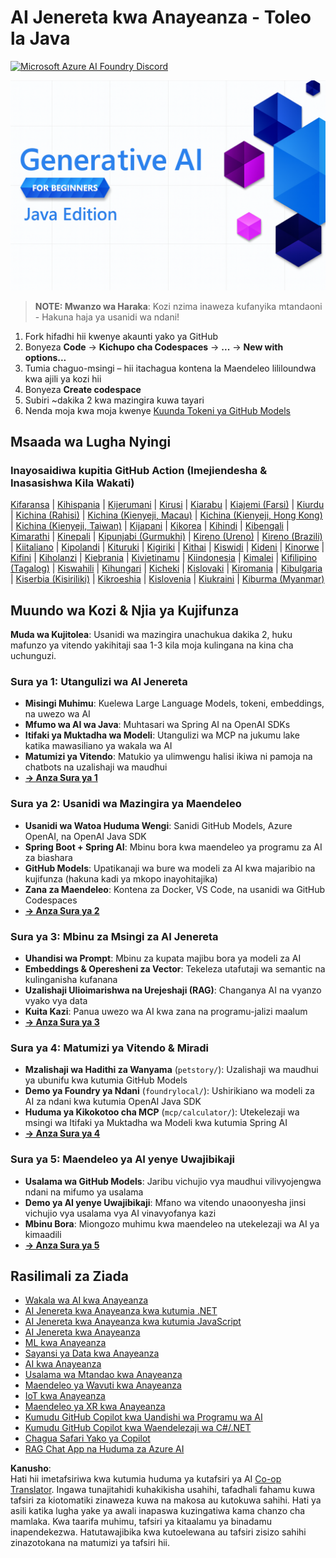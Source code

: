 <!--
CO_OP_TRANSLATOR_METADATA:
{
  "original_hash": "2ee0f50497c11d1941347ac61fb017a9",
  "translation_date": "2025-07-21T20:29:26+00:00",
  "source_file": "README.md",
  "language_code": "sw"
}
-->
# AI Jenereta kwa Anayeanza - Toleo la Java
[![Microsoft Azure AI Foundry Discord](https://dcbadge.limes.pink/api/server/ByRwuEEgH4)](https://discord.com/invite/ByRwuEEgH4)

![AI Jenereta kwa Anayeanza - Toleo la Java](../../translated_images/beg-genai-series.61edc4a6b2cc54284fa2d70eda26dc0ca2669e26e49655b842ea799cd6e16d2a.sw.png)

> **NOTE: Mwanzo wa Haraka**: Kozi nzima inaweza kufanyika mtandaoni - Hakuna haja ya usanidi wa ndani!
1. Fork hifadhi hii kwenye akaunti yako ya GitHub
2. Bonyeza **Code** → **Kichupo cha Codespaces** → **...** → **New with options...**
3. Tumia chaguo-msingi – hii itachagua kontena la Maendeleo lililoundwa kwa ajili ya kozi hii
4. Bonyeza **Create codespace**
5. Subiri ~dakika 2 kwa mazingira kuwa tayari
6. Nenda moja kwa moja kwenye [Kuunda Tokeni ya GitHub Models](./02-SetupDevEnvironment/README.md#step-2-create-a-github-personal-access-token)

## Msaada wa Lugha Nyingi

### Inayosaidiwa kupitia GitHub Action (Imejiendesha & Inasasishwa Kila Wakati)

[Kifaransa](../fr/README.md) | [Kihispania](../es/README.md) | [Kijerumani](../de/README.md) | [Kirusi](../ru/README.md) | [Kiarabu](../ar/README.md) | [Kiajemi (Farsi)](../fa/README.md) | [Kiurdu](../ur/README.md) | [Kichina (Rahisi)](../zh/README.md) | [Kichina (Kienyeji, Macau)](../mo/README.md) | [Kichina (Kienyeji, Hong Kong)](../hk/README.md) | [Kichina (Kienyeji, Taiwan)](../tw/README.md) | [Kijapani](../ja/README.md) | [Kikorea](../ko/README.md) | [Kihindi](../hi/README.md) | [Kibengali](../bn/README.md) | [Kimarathi](../mr/README.md) | [Kinepali](../ne/README.md) | [Kipunjabi (Gurmukhi)](../pa/README.md) | [Kireno (Ureno)](../pt/README.md) | [Kireno (Brazili)](../br/README.md) | [Kiitaliano](../it/README.md) | [Kipolandi](../pl/README.md) | [Kituruki](../tr/README.md) | [Kigiriki](../el/README.md) | [Kithai](../th/README.md) | [Kiswidi](../sv/README.md) | [Kideni](../da/README.md) | [Kinorwe](../no/README.md) | [Kifini](../fi/README.md) | [Kiholanzi](../nl/README.md) | [Kiebrania](../he/README.md) | [Kivietinamu](../vi/README.md) | [Kiindonesia](../id/README.md) | [Kimalei](../ms/README.md) | [Kifilipino (Tagalog)](../tl/README.md) | [Kiswahili](./README.md) | [Kihungari](../hu/README.md) | [Kicheki](../cs/README.md) | [Kislovaki](../sk/README.md) | [Kiromania](../ro/README.md) | [Kibulgaria](../bg/README.md) | [Kiserbia (Kisiriliki)](../sr/README.md) | [Kikroeshia](../hr/README.md) | [Kislovenia](../sl/README.md) | [Kiukraini](../uk/README.md) | [Kiburma (Myanmar)](../my/README.md)

## Muundo wa Kozi & Njia ya Kujifunza

**Muda wa Kujitolea**: Usanidi wa mazingira unachukua dakika 2, huku mafunzo ya vitendo yakihitaji saa 1-3 kila moja kulingana na kina cha uchunguzi.

### **Sura ya 1: Utangulizi wa AI Jenereta**
- **Misingi Muhimu**: Kuelewa Large Language Models, tokeni, embeddings, na uwezo wa AI
- **Mfumo wa AI wa Java**: Muhtasari wa Spring AI na OpenAI SDKs
- **Itifaki ya Muktadha wa Modeli**: Utangulizi wa MCP na jukumu lake katika mawasiliano ya wakala wa AI
- **Matumizi ya Vitendo**: Matukio ya ulimwengu halisi ikiwa ni pamoja na chatbots na uzalishaji wa maudhui
- **[→ Anza Sura ya 1](./01-IntroToGenAI/README.md)**

### **Sura ya 2: Usanidi wa Mazingira ya Maendeleo**
- **Usanidi wa Watoa Huduma Wengi**: Sanidi GitHub Models, Azure OpenAI, na OpenAI Java SDK
- **Spring Boot + Spring AI**: Mbinu bora kwa maendeleo ya programu za AI za biashara
- **GitHub Models**: Upatikanaji wa bure wa modeli za AI kwa majaribio na kujifunza (hakuna kadi ya mkopo inayohitajika)
- **Zana za Maendeleo**: Kontena za Docker, VS Code, na usanidi wa GitHub Codespaces
- **[→ Anza Sura ya 2](./02-SetupDevEnvironment/README.md)**

### **Sura ya 3: Mbinu za Msingi za AI Jenereta**
- **Uhandisi wa Prompt**: Mbinu za kupata majibu bora ya modeli za AI
- **Embeddings & Operesheni za Vector**: Tekeleza utafutaji wa semantic na kulinganisha kufanana
- **Uzalishaji Ulioimarishwa na Urejeshaji (RAG)**: Changanya AI na vyanzo vyako vya data
- **Kuita Kazi**: Panua uwezo wa AI kwa zana na programu-jalizi maalum
- **[→ Anza Sura ya 3](./03-CoreGenerativeAITechniques/README.md)**

### **Sura ya 4: Matumizi ya Vitendo & Miradi**
- **Mzalishaji wa Hadithi za Wanyama** (`petstory/`): Uzalishaji wa maudhui ya ubunifu kwa kutumia GitHub Models
- **Demo ya Foundry ya Ndani** (`foundrylocal/`): Ushirikiano wa modeli za AI za ndani kwa kutumia OpenAI Java SDK
- **Huduma ya Kikokotoo cha MCP** (`mcp/calculator/`): Utekelezaji wa msingi wa Itifaki ya Muktadha wa Modeli kwa kutumia Spring AI
- **[→ Anza Sura ya 4](./04-PracticalSamples/README.md)**

### **Sura ya 5: Maendeleo ya AI yenye Uwajibikaji**
- **Usalama wa GitHub Models**: Jaribu vichujio vya maudhui vilivyojengwa ndani na mifumo ya usalama
- **Demo ya AI yenye Uwajibikaji**: Mfano wa vitendo unaoonyesha jinsi vichujio vya usalama vya AI vinavyofanya kazi
- **Mbinu Bora**: Miongozo muhimu kwa maendeleo na utekelezaji wa AI ya kimaadili
- **[→ Anza Sura ya 5](./05-ResponsibleGenAI/README.md)**

## Rasilimali za Ziada 

- [Wakala wa AI kwa Anayeanza](https://github.com/microsoft/ai-agents-for-beginners)
- [AI Jenereta kwa Anayeanza kwa kutumia .NET](https://github.com/microsoft/Generative-AI-for-beginners-dotnet)
- [AI Jenereta kwa Anayeanza kwa kutumia JavaScript](https://github.com/microsoft/generative-ai-with-javascript)
- [AI Jenereta kwa Anayeanza](https://github.com/microsoft/generative-ai-for-beginners)
- [ML kwa Anayeanza](https://aka.ms/ml-beginners)
- [Sayansi ya Data kwa Anayeanza](https://aka.ms/datascience-beginners)
- [AI kwa Anayeanza](https://aka.ms/ai-beginners)
- [Usalama wa Mtandao kwa Anayeanza](https://github.com/microsoft/Security-101)
- [Maendeleo ya Wavuti kwa Anayeanza](https://aka.ms/webdev-beginners)
- [IoT kwa Anayeanza](https://aka.ms/iot-beginners)
- [Maendeleo ya XR kwa Anayeanza](https://github.com/microsoft/xr-development-for-beginners)
- [Kumudu GitHub Copilot kwa Uandishi wa Programu wa AI](https://aka.ms/GitHubCopilotAI)
- [Kumudu GitHub Copilot kwa Waendelezaji wa C#/.NET](https://github.com/microsoft/mastering-github-copilot-for-dotnet-csharp-developers)
- [Chagua Safari Yako ya Copilot](https://github.com/microsoft/CopilotAdventures)
- [RAG Chat App na Huduma za Azure AI](https://github.com/Azure-Samples/azure-search-openai-demo-java)

**Kanusho**:  
Hati hii imetafsiriwa kwa kutumia huduma ya kutafsiri ya AI [Co-op Translator](https://github.com/Azure/co-op-translator). Ingawa tunajitahidi kuhakikisha usahihi, tafadhali fahamu kuwa tafsiri za kiotomatiki zinaweza kuwa na makosa au kutokuwa sahihi. Hati ya asili katika lugha yake ya awali inapaswa kuzingatiwa kama chanzo cha mamlaka. Kwa taarifa muhimu, tafsiri ya kitaalamu ya binadamu inapendekezwa. Hatutawajibika kwa kutoelewana au tafsiri zisizo sahihi zinazotokana na matumizi ya tafsiri hii.